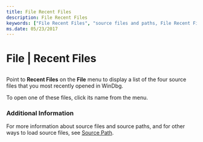 ```yaml
---
title: File Recent Files
description: File Recent Files
keywords: ["File Recent Files", "source files and paths, File Recent Files"]
ms.date: 05/23/2017
---
```


# File | Recent Files


## <span id="ddk_file_recent_files_dbg"></span><span id="DDK_FILE_RECENT_FILES_DBG"></span>


Point to **Recent Files** on the **File** menu to display a list of the four source files that you most recently opened in WinDbg.

To open one of these files, click its name from the menu.

### <span id="additional_information"></span><span id="ADDITIONAL_INFORMATION"></span>Additional Information

For more information about source files and source paths, and for other ways to load source files, see [Source Path](source-path.md).

 

 





